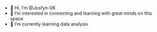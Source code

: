 - 👋 Hi, I’m @Josfyn-06
- 👀 I’m interested in connecting and learning with great minds on this space 
- 🌱 I’m currently learning data analysis
  

<!---
Josfyn-06/Josfyn-06 is a ✨ special ✨ repository because its `README.md` (this file) appears on your GitHub profile.
You can click the Preview link to take a look at your changes.
--->
